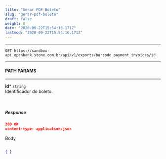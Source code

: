 ```yaml
---
title: "Gerar PDF Boleto"
slug: "gerar-pdf-boleto"
draft: false
weight: 8
date: "2020-09-22T15:54:16.171Z"
lastmod: "2020-09-22T15:54:16.171Z"
---
```

---
```http request
GET https://sandbox-api.openbank.stone.com.br/api/v1/exports/barcode_payment_invoices/id
```
---

#### PATH PARAMS
---
**id*** `string`
<br> Identificador do boleto.

<br>

##### **Response**

```JSON
200 OK
content-type: application/json
```
Body
```JSON

{ }

